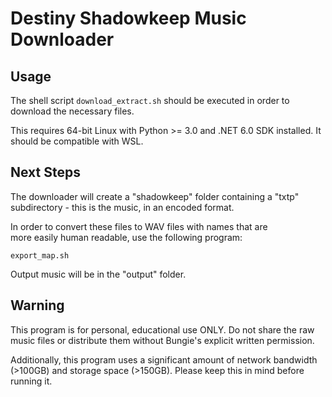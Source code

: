 Destiny Shadowkeep Music Downloader
===================================

Usage
-----

The shell script `download_extract.sh` should
be executed in order to download the necessary files.  

This requires 64-bit Linux with Python >= 3.0 and
.NET 6.0 SDK installed. It should be compatible with WSL.

Next Steps
----------

The downloader will create a "shadowkeep" folder containing
a "txtp" subdirectory - this is the music, in an encoded format.  

In order to convert these files to WAV files with names that are  
more easily human readable, use the following program:

`export_map.sh`

Output music will be in the "output" folder.

Warning
-------

This program is for personal, educational use ONLY. Do not share
the raw music files or distribute them without Bungie's explicit written
permission.  

Additionally, this program uses a significant amount of network bandwidth (>100GB)
and storage space (>150GB). Please keep this in mind before running it.  

